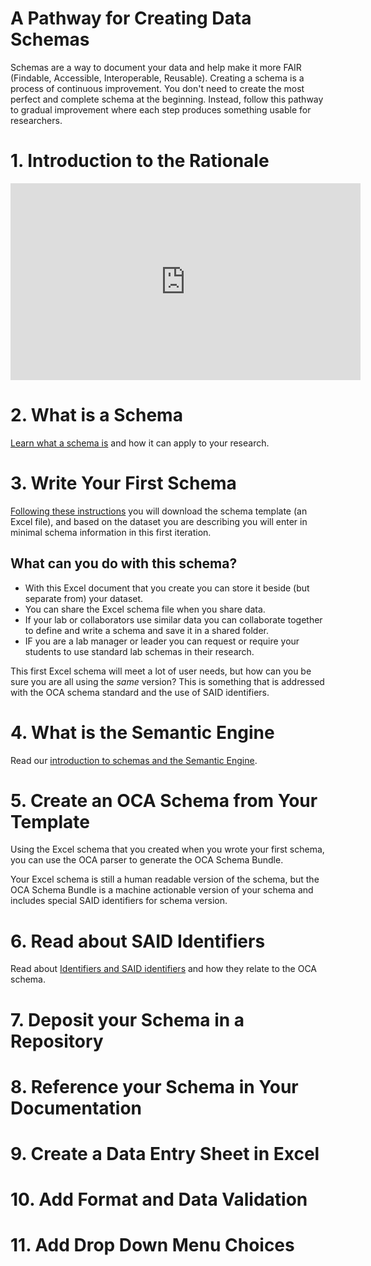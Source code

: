 # A Pathway for Creating Data Schemas

Schemas are a way to document your data and help make it more FAIR (Findable, Accessible, Interoperable, Reusable). Creating a schema is a process of continuous improvement. You don't need to create the most perfect and complete schema at the beginning. Instead, follow this pathway to gradual improvement where each step produces something usable for researchers.

# 1. Introduction to the Rationale
<iframe width="560" height="315" src="https://www.youtube.com/embed/s4F1kEYeVEc" title="YouTube video player" frameborder="0" allow="accelerometer; autoplay; clipboard-write; encrypted-media; gyroscope; picture-in-picture" allowfullscreen></iframe>

# 2. What is a Schema

[Learn what a schema is](what_is_a_schema.md) and how it can apply to your research.

# 3. Write Your First Schema

[Following these instructions](create_first_schema.md) you will download the schema template (an Excel file), and based on the dataset you are describing you will enter in minimal schema information in this first iteration.

## What can you do with this schema?
* With this Excel document that you create you can store it beside (but separate from) your dataset. 
* You can share the Excel schema file when you share data.
* If your lab or collaborators use similar data you can collaborate together to define and write a schema and save it in a shared folder.
* IF you are a lab manager or leader you can request or require your students to use standard lab schemas in their research.

This first Excel schema will meet a lot of user needs, but how can you be sure you are all using the *same* version? This is something that is addressed with the OCA schema standard and the use of SAID identifiers.

# 4. What is the Semantic Engine

Read our [introduction to schemas and the Semantic Engine](semantic_engine.md).

# 5. Create an OCA Schema from Your Template

Using the Excel schema that you created when you wrote your first schema, you can use the OCA parser to generate the OCA Schema Bundle.

Your Excel schema is still a human readable version of the schema, but the OCA Schema Bundle is a machine actionable version of your schema and includes special SAID identifiers for schema version.

# 6. Read about SAID Identifiers

Read about [Identifiers and SAID identifiers](identifiers_and_saids.md) and how they relate to the OCA schema.

# 7. Deposit your Schema in a Repository

# 8. Reference your Schema in Your Documentation

# 9. Create a Data Entry Sheet in Excel

# 10. Add Format and Data Validation

# 11. Add Drop Down Menu Choices

